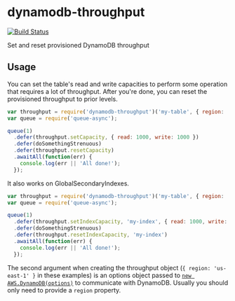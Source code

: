 # dynamodb-throughput

[![Build Status](https://travis-ci.org/mapbox/dynamodb-throughput.svg?branch=master)](https://travis-ci.org/mapbox/dynamodb-throughput)

Set and reset provisioned DynamoDB throughput

## Usage

You can set the table's read and write capacities to perform some operation that requires a lot of throughput. After you're done, you can reset the provisioned throughput to prior levels.

```js
var throughput = require('dynamodb-throughput')('my-table', { region: 'us-east-1' });
var queue = require('queue-async');

queue(1)
  .defer(throughput.setCapacity, { read: 1000, write: 1000 })
  .defer(doSomethingStrenuous)
  .defer(throughput.resetCapacity)
  .awaitAll(function(err) {
    console.log(err || 'All done!');
  });
```

It also works on GlobalSecondaryIndexes.

```js
var throughput = require('dynamodb-throughput')('my-table', { region: 'us-east-1' });
var queue = require('queue-async');

queue(1)
  .defer(throughput.setIndexCapacity, 'my-index', { read: 1000, write: 1000 })
  .defer(doSomethingStrenuous)
  .defer(throughput.resetIndexCapacity, 'my-index')
  .awaitAll(function(err) {
    console.log(err || 'All done!');
  });
```

The second argument when creating the throughput object (`{ region: 'us-east-1' }` in these examples) is an options object passed to [`new AWS.DynamoDB(options)`](http://docs.aws.amazon.com/AWSJavaScriptSDK/latest/AWS/DynamoDB.html#constructor-property) to communicate with DynamoDB. Usually you should only need to provide a `region` property.

